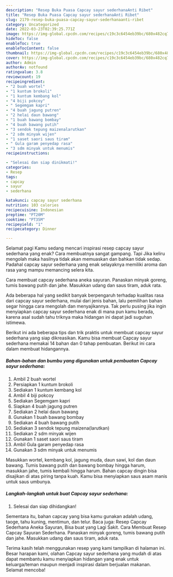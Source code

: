 ```yaml
---
description: "Resep Buka Puasa Capcay sayur sederhanaAnti Ribet"
title: "Resep Buka Puasa Capcay sayur sederhanaAnti Ribet"
slug: 2179-resep-buka-puasa-capcay-sayur-sederhanaanti-ribet
category: Uncategorized
date: 2022-03-23T02:39:25.771Z
image: https://img-global.cpcdn.com/recipes/c19c3c6454eb39bc/680x482cq70/capcay-sayur-sederhana-foto-resep-utama.jpg
hideToc: false
enableToc: true
enableTocContent: false
thumbnail: https://img-global.cpcdn.com/recipes/c19c3c6454eb39bc/680x482cq70/capcay-sayur-sederhana-foto-resep-utama.jpg
cover: https://img-global.cpcdn.com/recipes/c19c3c6454eb39bc/680x482cq70/capcay-sayur-sederhana-foto-resep-utama.jpg
author: Admin
authorAv: notfound
ratingvalue: 3.8
reviewcount: 19
recipeingredient:
- "2 buah wortel"
- "1 kuntum brokoli"
- "1 kuntum kembang kol"
- "4 biji pokcoy"
- " Segemgam kapri"
- "4 buah jagung putren"
- "2 helai daun bawang"
- "1 buah bawang bombay"
- "4 buah bawang putih"
- "3 sendok tepung maizenalarutkan"
- "2 sdm minyak wijen"
- "1 saset saori saus tiram"
- " Gula garam penyedap rasa"
- "3 sdm minyak untuk menumis"
recipeinstructions:

- "Selesai dan siap dinikmati!"
categories:
- Resep
tags:
- capcay
- sayur
- sederhana

katakunci: capcay sayur sederhana 
nutrition: 103 calories
recipecuisine: Indonesian
preptime: "PT20M"
cooktime: "PT35M"
recipeyield: "1"
recipecategory: Dinner

---
```



Selamat pagi Kamu sedang mencari inspirasi resep capcay sayur sederhana yang enak? Cara membuatnya sangat gampang. Tapi Jika keliru mengolah maka hasilnya tidak akan memuaskan dan bahkan tidak sedap. Padahal capcay sayur sederhana yang enak selayaknya memiliki aroma dan rasa yang mampu memancing selera kita.


Cara membuat capcay sederhana aneka sayuran. Panaskan minyak goreng, tumis bawang putih dan jahe. Masukkan udang dan saus tiram, aduk rata.

Ada beberapa hal yang sedikit banyak berpengaruh terhadap kualitas rasa dari capcay sayur sederhana, mulai dari jenis bahan, lalu pemilihan bahan segar hingga cara mengolah dan menyajikannya. Tak perlu pusing jika ingin menyiapkan capcay sayur sederhana enak di mana pun kamu berada, karena asal sudah tahu triknya maka hidangan ini dapat jadi suguhan istimewa.


Berikut ini ada beberapa tips dan trik praktis untuk membuat capcay sayur sederhana yang siap dikreasikan. Kamu bisa membuat Capcay sayur sederhana memakai 14 bahan dan 0 tahap pembuatan. Berikut ini cara dalam membuat hidangannya.

<!--inarticleads1-->

##### Bahan-bahan dan bumbu yang digunakan untuk pembuatan Capcay sayur sederhana:

1. Ambil 2 buah wortel
1. Persiapkan 1 kuntum brokoli
1. Sediakan 1 kuntum kembang kol
1. Ambil 4 biji pokcoy
1. Sediakan  Segemgam kapri
1. Siapkan 4 buah jagung putren
1. Sediakan 2 helai daun bawang
1. Gunakan 1 buah bawang bombay
1. Sediakan 4 buah bawang putih
1. Sediakan 3 sendok tepung maizena(larutkan)
1. Sediakan 2 sdm minyak wijen
1. Gunakan 1 saset saori saus tiram
1. Ambil  Gula garam penyedap rasa
1. Gunakan 3 sdm minyak untuk menumis


Masukkan wortel, kembang kol, jagung muda, daun sawi, kol dan daun bawang. Tumis bawang putih dan bawang bombay hingga harum, masukkan jahe, tumis kembali hingga harum. Bahan capcay dingin bisa disajikan di atas piring tanpa kuah. Kamu bisa menyiapkan saus asam manis untuk saus umbunya. 

<!--inarticleads2-->

##### Langkah-langkah untuk buat Capcay sayur sederhana:


1. Selesai dan siap dihidangkan!

Sementara itu, bahan capcay yang bisa kamu gunakan adalah udang, taoge, tahu kuning, mentimun, dan telur. Baca juga: Resep Capcay Sederhana Aneka Sayuran, Bisa buat yang Lagi Sakit. Cara Membuat Resep Capcay Sayuran Sederhana. Panaskan minyak goreng, tumis bawang putih dan jahe. Masukkan udang dan saus tiram, aduk rata. 

Terima kasih telah menggunakan resep yang kami tampilkan di halaman ini. Besar harapan kami, olahan Capcay sayur sederhana yang mudah di atas dapat membantu kamu menyiapkan hidangan yang enak untuk keluarga/teman maupun menjadi inspirasi dalam berjualan makanan. Selamat mencoba!
